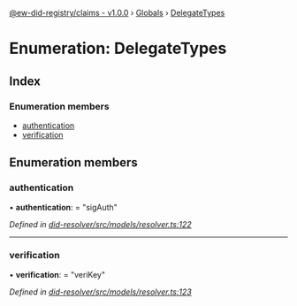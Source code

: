 [@ew-did-registry/claims - v1.0.0](../README.md) › [Globals](../globals.md) › [DelegateTypes](delegatetypes.md)

# Enumeration: DelegateTypes

## Index

### Enumeration members

* [authentication](delegatetypes.md#authentication)
* [verification](delegatetypes.md#verification)

## Enumeration members

###  authentication

• **authentication**: = "sigAuth"

*Defined in [did-resolver/src/models/resolver.ts:122](https://github.com/energywebfoundation/ew-did-registry/blob/2d9fa75/packages/did-resolver/src/models/resolver.ts#L122)*

___

###  verification

• **verification**: = "veriKey"

*Defined in [did-resolver/src/models/resolver.ts:123](https://github.com/energywebfoundation/ew-did-registry/blob/2d9fa75/packages/did-resolver/src/models/resolver.ts#L123)*
